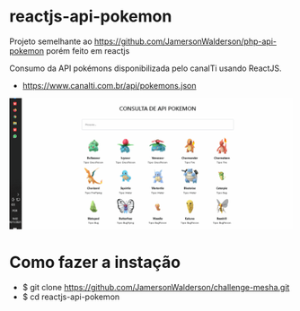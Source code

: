 # reactjs-api-pokemon
Projeto semelhante ao https://github.com/JamersonWalderson/php-api-pokemon porém feito em reactjs

Consumo da API pokémons disponibilizada pelo canalTi usando ReactJS.
- https://www.canalti.com.br/api/pokemons.json

![Demo](https://github.com/JamersonWalderson/reactjs-api-pokemon/blob/main/demo.gif)

# Como fazer a instação
- $ git clone https://github.com/JamersonWalderson/challenge-mesha.git
- $ cd reactjs-api-pokemon
